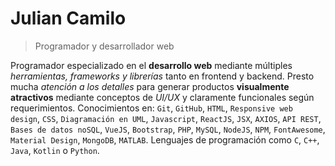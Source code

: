 # Julian Camilo

>Programador y desarrollador web


Programador especializado en el **desarrollo web** mediante múltiples *herramientas, frameworks y librerías* tanto en frontend y backend. Presto mucha *atención a los detalles* para generar productos **visualmente atractivos** mediante conceptos de *UI/UX* y claramente funcionales según requerimientos. Conocimientos en: `Git`, `GitHub`, `HTML`, `Responsive web design`, `CSS`, `Diagramación en UML`, `Javascript`, `ReactJS`, `JSX`, `AXIOS`, `API REST`, `Bases de datos noSQL`, `VueJS`, `Bootstrap`, `PHP`, `MySQL`, `NodeJS`, `NPM`, `FontAwesome`, `Material Design`, `MongoDB`, `MATLAB`. Lenguajes de programación como `C`, `C++`, `Java`, `Kotlin` o `Python`.